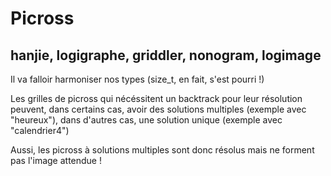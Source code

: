 # Picross
hanjie, logigraphe, griddler, nonogram, logimage
------------------------------------------------

Il va falloir harmoniser nos types (size_t, en fait, s'est pourri !)

Les grilles de picross qui nécéssitent un backtrack pour leur résolution peuvent,
dans certains cas, avoir des solutions multiples (exemple avec "heureux"), dans
d'autres cas, une solution unique (exemple avec "calendrier4")

Aussi, les picross à solutions multiples sont donc résolus mais ne forment pas
l'image attendue !
